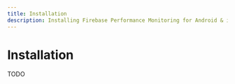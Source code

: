 ```yaml
---
title: Installation
description: Installing Firebase Performance Monitoring for Android & iOS
---
```


# Installation

TODO

